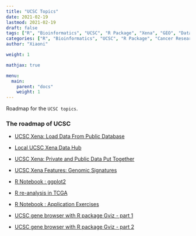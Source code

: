 ```yaml
---
title: "UCSC Topics"
date: 2021-02-19
lastmod: 2021-02-19
draft: false
tags: ["R", "Bioinformatics", "UCSC", "R Package", "Xena", "GEO", "Database"]
categories: ["R", "Bioinformatics", "UCSC", "R Package", "Cancer Research", "Database"]
author: "Xiaoni"

weight: 1

mathjax: true

menu:
  main:
    parent: "docs"
    weight: 1
---
```


Roadmap for the `UCSC topics`.

<!--more-->

### The roadmap of **UCSC**

- [UCSC Xena: Load Data From Public Database](/post/loaddata/)

- [Local UCSC Xena Data Hub](/post/localxenadatahub/)

- [UCSC Xena: Private and Public Data Put Together](/post/privatepublictogether/)

- [UCSC Xena Features: Genomic Signatures](/post/genomicsignatures/)

- [R Notebook : ggplot2](/post/gplot2/)

- [R re-analysis in TCGA](/post/tricktcga/)

- [R Notebook : Application Exercises](/post/hmwk10/)

- [UCSC gene browser with R package Gviz - part 1](/post/ucscgenebrowser/)

- [UCSC gene browser with R package Gviz - part 2](/post/ucscgenebrowser2)
